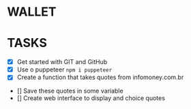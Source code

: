 #                                  WALLET  

# TASKS

- [x] Get started with GIT and GitHub
- [x] Use o puppeteer `npm i puppeteer` 
- [x] Create a function that takes quotes from infomoney.com.br 
- [] Save these quotes in some variable
- [] Create web interface to display and choice quotes